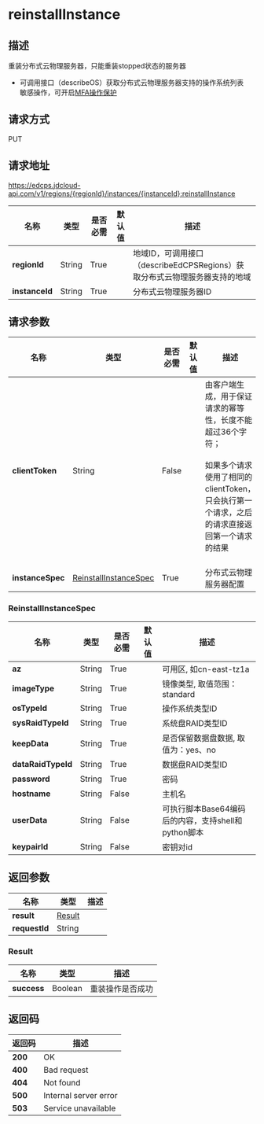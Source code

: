# reinstallInstance


## 描述
重装分布式云物理服务器，只能重装stopped状态的服务器<br/>
- 可调用接口（describeOS）获取分布式云物理服务器支持的操作系统列表
<br>敏感操作，可开启<a href="https://docs.jdcloud.com/cn/security-operation-protection/operation-protection">MFA操作保护</a>

## 请求方式
PUT

## 请求地址
https://edcps.jdcloud-api.com/v1/regions/{regionId}/instances/{instanceId}:reinstallInstance

|名称|类型|是否必需|默认值|描述|
|---|---|---|---|---|
|**regionId**|String|True| |地域ID，可调用接口（describeEdCPSRegions）获取分布式云物理服务器支持的地域|
|**instanceId**|String|True| |分布式云物理服务器ID|

## 请求参数
|名称|类型|是否必需|默认值|描述|
|---|---|---|---|---|
|**clientToken**|String|False| |由客户端生成，用于保证请求的幂等性，长度不能超过36个字符；<br/><br>如果多个请求使用了相同的clientToken，只会执行第一个请求，之后的请求直接返回第一个请求的结果<br/><br>|
|**instanceSpec**|[ReinstallInstanceSpec](ReinstallInstanceSpec)|True| |分布式云物理服务器配置|

### <a name="ReinstallInstanceSpec">ReinstallInstanceSpec</a>
|名称|类型|是否必需|默认值|描述|
|---|---|---|---|---|
|**az**|String|True| |可用区, 如cn-east-tz1a|
|**imageType**|String|True| |镜像类型, 取值范围：standard|
|**osTypeId**|String|True| |操作系统类型ID|
|**sysRaidTypeId**|String|True| |系统盘RAID类型ID|
|**keepData**|String|True| |是否保留数据盘数据, 取值为：yes、no|
|**dataRaidTypeId**|String|True| |数据盘RAID类型ID|
|**password**|String|True| |密码|
|**hostname**|String|False| |主机名|
|**userData**|String|False| |可执行脚本Base64编码后的内容，支持shell和python脚本|
|**keypairId**|String|False| |密钥对id|

## 返回参数
|名称|类型|描述|
|---|---|---|
|**result**|[Result](Result)| |
|**requestId**|String| |

### <a name="Result">Result</a>
|名称|类型|描述|
|---|---|---|
|**success**|Boolean|重装操作是否成功|

## 返回码
|返回码|描述|
|---|---|
|**200**|OK|
|**400**|Bad request|
|**404**|Not found|
|**500**|Internal server error|
|**503**|Service unavailable|
